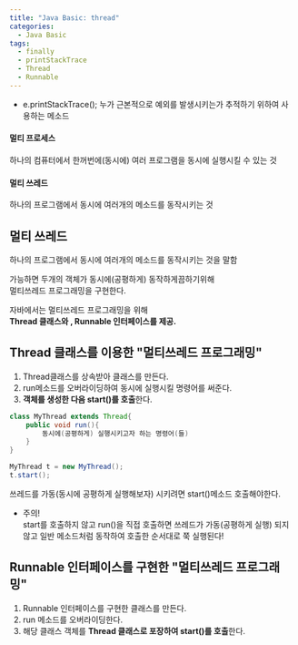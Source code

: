 ```yaml
---
title: "Java Basic: thread"
categories:
  - Java Basic
tags:
  - finally
  - printStackTrace
  - Thread
  - Runnable
---
```


* e.printStackTrace();
누가 근본적으로 예외를 발생시키는가
추적하기 위하여 사용하는 메소드

#### 멀티 프로세스
하나의 컴퓨터에서 한꺼번에(동시에) 여러 프로그램을 동시에 실행시킬 수 있는 것
#### 멀티 쓰레드
하나의 프로그램에서 동시에 여러개의 메소드를 동작시키는 것

## 멀티 쓰레드
하나의 프로그램에서 동시에 여러개의 메소드를 동작시키는 것을 말함

가능하면 두개의 객체가 동시에(공평하게) 동작하게끔하기위해  
멀티쓰레드 프로그래밍을 구현한다.

자바에서는 멀티쓰레드 프로그래밍을 위해  
**Thread 클래스와 , Runnable 인터페이스를 제공.**

## Thread 클래스를 이용한 "멀티쓰레드 프로그래밍"

1) Thread클래스를 상속받아 클래스를 만든다.  
2) run메소드를 오버라이딩하여 동시에 실행시킬 명령어를 써준다.  
3) **객체를 생성한 다음 start()를 호출**한다.  

```java
class MyThread extends Thread{
	public void run(){
		동시에(공평하게) 실행시키고자 하는 명령어(들)
	}
}

MyThread t = new MyThread();
t.start();

```
쓰레드를 가동(동시에 공평하게 실행해보자) 시키려면 start()메소드 호출해야한다.    
+ 주의!  
start를 호출하지 않고 run()을 직접 호출하면
쓰레드가 가동(공평하게 실행) 되지 않고 일반 메소드처럼 동작하여
호출한 순서대로 쭉 실행된다!

## Runnable 인터페이스를 구현한 "멀티쓰레드 프로그래밍"

1) Runnable 인터페이스를 구현한 클래스를 만든다.  
2) run 메소드를 오버라이딩한다.  
3) 해당 클래스 객체를 **Thread 클래스로 포장하여 start()를 호출**한다.  

